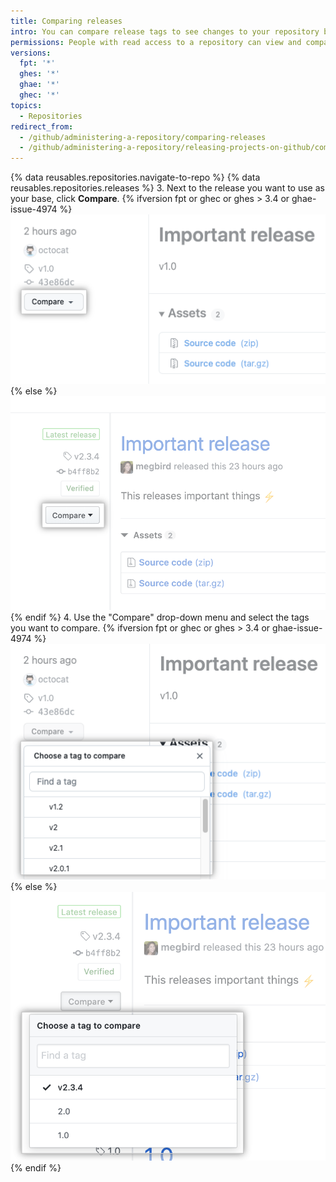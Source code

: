 ```yaml
---
title: Comparing releases
intro: You can compare release tags to see changes to your repository between different releases.
permissions: People with read access to a repository can view and compare releases.
versions:
  fpt: '*'
  ghes: '*'
  ghae: '*'
  ghec: '*'
topics:
  - Repositories
redirect_from:
  - /github/administering-a-repository/comparing-releases
  - /github/administering-a-repository/releasing-projects-on-github/comparing-releases
---
```

{% data reusables.repositories.navigate-to-repo %}
{% data reusables.repositories.releases %}
3. Next to the release you want to use as your base, click **Compare**.
  {% ifversion fpt or ghec or ghes > 3.4 or ghae-issue-4974 %}
  ![Compare release tags menu](/assets/images/help/releases/refreshed-compare-tags.png)
  {% else %}
  ![Compare release tags menu](/assets/images/help/releases/compare-tags-menu.png)
  {% endif %}
4. Use the "Compare" drop-down menu and select the tags you want to compare.
  {% ifversion fpt or ghec or ghes > 3.4 or ghae-issue-4974 %}
  ![Compare release tags menu](/assets/images/help/releases/refreshed-compare-tags-menu-options.png)
  {% else %}
  ![Compare release tags menu options](/assets/images/help/releases/compare-tags-menu-options.png)
  {% endif %}
